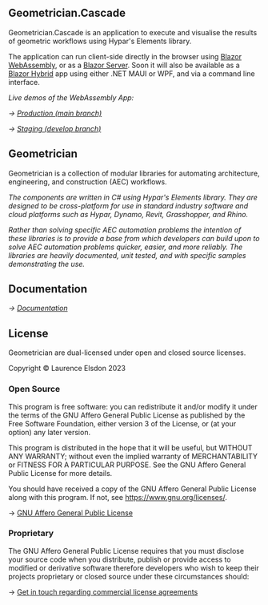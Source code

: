 ﻿## Geometrician.Cascade

Geometrician.Cascade is an application to execute and visualise the results of geometric workflows using Hypar's Elements library.

The application can run client-side directly in the browser using [Blazor WebAssembly](https://docs.microsoft.com/en-gb/aspnet/core/blazor/hosting-models?view=aspnetcore-6.0#blazor-server), or as a [Blazor Server](https://docs.microsoft.com/en-gb/aspnet/core/blazor/hosting-models?view=aspnetcore-6.0#blazor-server). Soon it will also be available as a [Blazor Hybrid](https://docs.microsoft.com/en-gb/aspnet/core/blazor/hosting-models?view=aspnetcore-6.0#blazor-hybrid) app using either .NET MAUI or WPF, and via a command line interface.

*Live demos of the WebAssembly App:*

*→ [Production (main branch)](https://geometrician.io/)*

*→ [Staging (develop branch)](https://next.geometrician.io/)*

## Geometrician

Geometrician is a collection of modular libraries for automating architecture, engineering, and construction (AEC) workflows.

*The components are written in C# using Hypar's Elements library. They are designed to be cross-platform for use in standard industry software and cloud platforms such as Hypar, Dynamo, Revit, Grasshopper, and Rhino.*

*Rather than solving specific AEC automation problems the intention of these libraries is to provide a base from which developers can build upon to solve AEC automation problems quicker, easier, and more reliably. The libraries are heavily documented, unit tested, and with specific samples demonstrating the use.*

## Documentation

*→ [Documentation](https://docs.geometrician.io/latest/index.html)*

## License

Geometrician are dual-licensed under open and closed source licenses.

Copyright © Laurence Elsdon 2023

### Open Source

This program is free software: you can redistribute it and/or modify it under the terms of the GNU Affero General Public License as published by the Free Software Foundation, either version 3 of the License, or (at your option) any later version.

This program is distributed in the hope that it will be useful, but WITHOUT ANY WARRANTY; without even the implied warranty of MERCHANTABILITY or FITNESS FOR A PARTICULAR PURPOSE. See the GNU Affero General Public License for more details.

You should have received a copy of the GNU Affero General Public License along with this program. If not, see <https://www.gnu.org/licenses/>.

→ [GNU Affero General Public License](https://github.com/StudioLE/Geometrician/tree/main/COPYING.md)

### Proprietary

The GNU Affero General Public License requires that you must disclose your source code when you distribute, publish or provide access to modified or derivative software therefore developers who wish to keep their projects proprietary or closed source under these circumstances should:

→ [Get in touch regarding commercial license agreements](https://studiole.uk/contact/)


